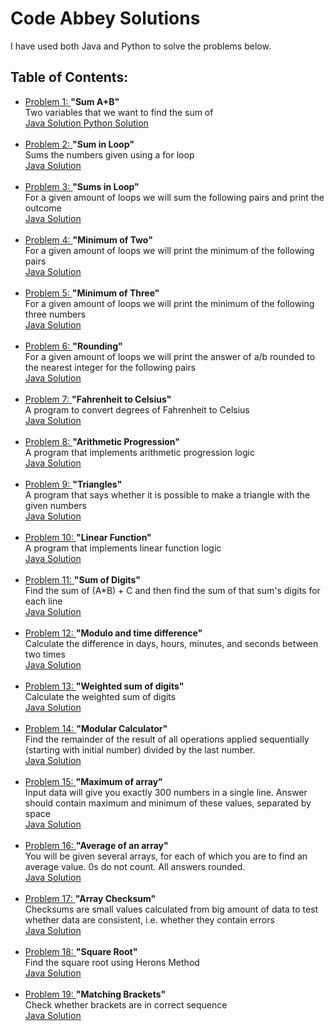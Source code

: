# Code Abbey Solutions

<p> I have used both Java and Python to solve the problems below. </p>

<h2> Table of Contents: </h2>

<p>
  <ul>
   <li> <a href= "http://www.codeabbey.com/index/task_view/sum-of-two" target="_blank" > Problem 1: </a> <b> "Sum A+B" </b> <br> Two variables that we want to find the sum of <br> <a href= "https://www.github.com/meganroche/CodeAbbeySolutions/tree/master/Java/sum_a_b.java" target="_blank" > Java Solution </a> <a href= "https://www.github.com/meganroche/CodeAbbeySolutions/tree/master/Python/SumAB.py" target="_blank" > Python Solution </a> </li> <br>
    
  <li> <a href= "http://www.codeabbey.com/index/task_view/sum-in-loop" target="_blank" > Problem 2: </a> <b> "Sum in Loop" </b> <br> Sums the numbers given using a for loop <br>
         <a href= "https://www.github.com/meganroche/CodeAbbeySolutions/tree/master/Java/SumLoop.java" target="_blank" > Java Solution </a> </li> <br>
         
  <li> <a href= "http://www.codeabbey.com/index/task_view/sums-in-loop" target="_blank" > Problem 3: </a> <b>"Sums in Loop" </b> <br> For a given amount of loops we will sum the following pairs and print the outcome <br>
         <a href= "https://www.github.com/meganroche/CodeAbbeySolutions/tree/master/Java/SumsLoop.java" target="_blank" > Java Solution </a> </li> <br>
     
  <li> <a href= "http://www.codeabbey.com/index/task_view/min-of-two" target="_blank" > Problem 4: </a> <b> "Minimum of Two" </b> <br> For a given amount of loops we will print the minimum of the following pairs <br>
         <a href= "https://www.github.com/meganroche/CodeAbbeySolutions/tree/master/Java/MinimumTwo.java" target="_blank" > Java Solution </a> </li> <br>
         
  <li> <a href= "http://www.codeabbey.com/index/task_view/min-of-three" target="_blank" > Problem 5: </a> <b> "Minimum of Three" </b> <br> For a given amount of loops we will print the minimum of the following three numbers <br>
        <a href= "https://www.github.com/meganroche/CodeAbbeySolutions/tree/master/Java/MinimumThree.java" target="_blank" > Java Solution </a> </li> <br>
        
  <li> <a href= "http://www.codeabbey.com/index/task_view/rounding" target="_blank" > Problem 6: </a> <b> "Rounding" </b> <br>
          For a given amount of loops we will print the answer of a/b rounded to the nearest integer for the following pairs             <br> <a href= "https://www.github.com/meganroche/CodeAbbeySolutions/tree/master/Java/Round.java" target="_blank" > Java Solution </a> </li> <br>
    
  <li> <a href= "http://www.codeabbey.com/index/task_view/fahrenheit-celsius" target="_blank" > Problem 7: </a> <b> "Fahrenheit to Celsius" </b> <br> A program to convert degrees of Fahrenheit to Celsius <br>
        <a href= "https://www.github.com/meganroche/CodeAbbeySolutions/tree/master/Java/FtoC.java" target="_blank" > Java Solution </a> </li> <br>
        
  <li> <a href= "http://www.codeabbey.com/index/task_view/arithmetic-progression" target="_blank" > Problem 8: </a>  <b> "Arithmetic Progression" </b> <br> A program that implements arithmetic progression logic <br>
        <a href= "https://www.github.com/meganroche/CodeAbbeySolutions/tree/master/Java/ArithmeticProgression.java" target="_blank" > Java Solution </a> </li> <br>
 
 <li> <a href= "http://www.codeabbey.com/index/task_view/triangles" target="_blank" > Problem 9: </a> <b> "Triangles" </b> <br> A program that says whether it is possible to make a triangle with the given numbers <br>
        <a href= "https://www.github.com/meganroche/CodeAbbeySolutions/tree/master/Java/Triangles.java" target="_blank" > Java Solution </a> </li> <br>
   
 <li> <a href= "http://www.codeabbey.com/index/task_view/linear-function" target="_blank" > Problem 10: </a> <b> "Linear Function" </b> <br> A program that implements linear function logic <br>
        <a href= "https://www.github.com/meganroche/CodeAbbeySolutions/tree/master/Java/LinearFunction.java" target="_blank" > Java Solution </a> </li> <br>
        
 <li> <a href= "http://www.codeabbey.com/index/task_view/sum-of-digits" target="_blank" > Problem 11: </a> <b> "Sum of Digits" </b> <br> Find the sum of (A*B) + C and then find the sum of that sum's digits for each line <br>
        <a href= "https://www.github.com/meganroche/CodeAbbeySolutions/tree/master/Java/SumDigits.java" target="_blank" > Java Solution </a> </li> <br>
        
 <li> <a href= "http://www.codeabbey.com/index/task_view/modulo-and-time-difference" target="_blank" > Problem 12: </a> <b> "Modulo and time difference" </b> <br> Calculate the difference in days, hours, minutes, and seconds between two times <br>
        <a href= "https://www.github.com/meganroche/CodeAbbeySolutions/tree/master/Java/ModuloTime.java" target="_blank" > Java Solution </a> </li> <br>
        
 <li> <a href= "http://www.codeabbey.com/index/task_view/weighted-sum-of-digits" target="_blank" > Problem 13: </a> <b> "Weighted sum of digits" </b> <br> Calculate the weighted sum of digits <br>
        <a href= "https://www.github.com/meganroche/CodeAbbeySolutions/tree/master/Java/WeightSum.java" target="_blank" > Java Solution </a> </li> <br>
        
 <li> <a href= "http://www.codeabbey.com/index/task_view/modular-calculator" target="_blank" > Problem 14: </a> <b> "Modular Calculator" </b> <br> Find the remainder of the result of all operations applied sequentially (starting with initial number) divided by the last number. <br>
        <a href= "https://www.github.com/meganroche/CodeAbbeySolutions/tree/master/Java/ModularCalc.java" target="_blank" > Java Solution </a> </li> <br>
        
 <li> <a href= "http://www.codeabbey.com/index/task_view/maximum-of-array" target="_blank" > Problem 15: </a> <b> "Maximum of array" </b> <br> Input data will give you exactly 300 numbers in a single line. Answer should contain maximum and minimum of these values, separated by space <br>
        <a href= "https://www.github.com/meganroche/CodeAbbeySolutions/tree/master/Java/MaximumArray.java" target="_blank" > Java Solution </a> </li> <br>
 
 <li> <a href= "http://www.codeabbey.com/index/task_view/average-of-array" target="_blank" > Problem 16: </a> <b> "Average of an array" </b> <br> You will be given several arrays, for each of which you are to find an average value. 0s do not count. All answers rounded. <br>
        <a href= "https://www.github.com/meganroche/CodeAbbeySolutions/tree/master/Java/AvgArray.java" target="_blank" > Java Solution </a> </li> <br>
        
 <li> <a href= "http://www.codeabbey.com/index/task_view/array-checksum" target="_blank" > Problem 17: </a> <b> "Array Checksum" </b> <br> Checksums are small values calculated from big amount of data to test whether data are consistent, i.e. whether they contain errors <br>
        <a href= "https://www.github.com/meganroche/CodeAbbeySolutions/tree/master/Java/CheckSum.java" target="_blank" > Java Solution </a> </li> <br>
        
 <li> <a href= "http://www.codeabbey.com/index/task_view/square-root" target="_blank" > Problem 18: </a> <b> "Square Root" </b> <br> Find the square root using Herons Method <br> <a href= "https://www.github.com/meganroche/CodeAbbeySolutions/tree/master/Java/SquareRoot.java" target="_blank" > Java Solution </a> </li> <br>
  
 <li> <a href= "http://www.codeabbey.com/index/task_view/square-root" target="_blank" > Problem 19: </a> <b> "Matching Brackets" </b> <br> Check whether brackets are in correct sequence <br> <a href= "https://www.github.com/meganroche/CodeAbbeySolutions/tree/master/Java/MatchingBrackets.java" target="_blank" > Java Solution </a> </li> <br>
    
  </ul>
 </p>

